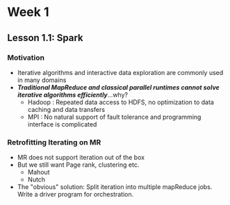 # Week 1

## Lesson 1.1: Spark

### Motivation

- Iterative algorithms and interactive data exploration are commonly used in many domains
- ***Traditional MapReduce and classical parallel runtimes cannot solve iterative algorithms efficiently***...why?
  - Hadoop : Repeated data access to HDFS, no optimization to data caching and data transfers
  - MPI : No natural support of fault tolerance and programming interface is complicated

### Retrofitting Iterating on MR

- MR does not support iteration out of the box
- But we still want Page rank, clustering etc.
  - Mahout
  - Nutch
- The "obvious" solution: Split iteration into multiple mapReduce jobs. Write a driver program for orchestration.